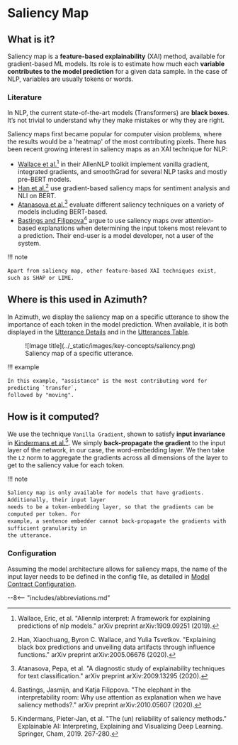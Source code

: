 # Saliency Map

## What is it?

Saliency map is a **feature-based explainability** (XAI) method, available for gradient-based ML
models. Its role is to estimate how much each **variable contributes to the model prediction** for a
given data sample. In the case of NLP, variables are usually tokens or words.

### Literature

In NLP, the current state-of-the-art models (Transformers) are **black boxes**. It’s not
trivial to understand why they make mistakes or why they are right.

Saliency maps first became popular for computer vision problems, where the results would be a
'heatmap' of the most contributing pixels. There has been recent growing interest in saliency maps
as an XAI technique for NLP:

* [Wallace et al.](https://arxiv.org/abs/1909.09251)[^1] in their AllenNLP toolkit implement vanilla
  gradient, integrated gradients, and smoothGrad for several NLP tasks and mostly pre-BERT models.
* [Han et al.](https://arxiv.org/abs/2005.06676)[^2] use gradient-based saliency maps for sentiment
  analysis and NLI on BERT.
* [Atanasova et al.](https://arxiv.org/abs/2009.13295)[^3] evaluate different saliency techniques on
  a variety of models including BERT-based.
* [Bastings and Filippova](https://arxiv.org/abs/2010.05607)[^4] argue to use saliency maps over
  attention-based explanations when determining the input tokens most relevant to a prediction.
  Their end-user is a model developer, not a user of the system.

!!! note

    Apart from saliency map, other feature-based XAI techniques exist, such as SHAP or LIME.

## Where is this used in Azimuth?

In Azimuth, we display the saliency map on a specific utterance to show the importance of each token
in the model prediction. When available, it is both displayed in
the [Utterance Details](../user-guide/exploration-space/utterance-details.md) and in
the [Utterances Table](../user-guide/exploration-space/utterance-details.md).

<figure markdown>
  ![Image title](../_static/images/key-concepts/saliency.png)
  <figcaption>Saliency map of a specific utterance.</figcaption>
</figure>

!!! example

    In this example, "assistance" is the most contributing word for predicting `transfer`,
    followed by "moving".

## How is it computed?

We use the technique `Vanilla Gradient`, shown to satisfy **input invariance**
in [Kindermans et al.](https://arxiv.org/abs/1711.00867)[^5]. We simply **back-propagate the
gradient**
to the input layer of the network, in our case, the word-embedding layer. We then take the `L2` norm
to aggregate the gradients across all dimensions of the layer to get to the saliency value for each
token.

!!! note

    Saliency map is only available for models that have gradients. Additionally, their input layer
    needs to be a token-embedding layer, so that the gradients can be computed per token. For
    example, a sentence embedder cannot back-propagate the gradients with sufficient granularity in
    the utterance.

### Configuration

Assuming the model architecture allows for saliency maps, the name of the input layer needs to be
defined in the config file, as detailed in
[Model Contract Configuration](../reference/configuration/model_contract.md).

[^1]:Wallace, Eric, et al. "Allennlp interpret: A framework for explaining predictions of nlp
models." arXiv preprint arXiv:1909.09251 (2019).
[^2]:Han, Xiaochuang, Byron C. Wallace, and Yulia Tsvetkov. "Explaining black box predictions and
unveiling data artifacts through influence functions." arXiv preprint arXiv:2005.06676 (2020).
[^3]:Atanasova, Pepa, et al. "A diagnostic study of explainability techniques for text
classification." arXiv preprint arXiv:2009.13295 (2020).
[^4]:Bastings, Jasmijn, and Katja Filippova. "The elephant in the interpretability room: Why use
attention as explanation when we have saliency methods?." arXiv preprint arXiv:2010.05607 (2020).
[^5]: Kindermans, Pieter-Jan, et al. "The (un) reliability of saliency methods." Explainable AI:
Interpreting, Explaining and Visualizing Deep Learning. Springer, Cham, 2019. 267-280.

--8<-- "includes/abbreviations.md"
